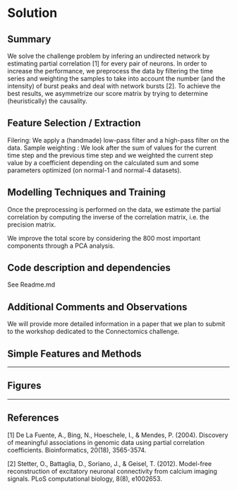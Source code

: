 Solution
========

Summary
-------

We solve the challenge problem by infering an undirected network by estimating partial correlation [1] for every pair of neurons. In order to increase the performance, we preprocess the data by filtering the time series and weighting the samples to take into account the number (and the intensity) of burst peaks and deal with network bursts [2].
To achieve the best results, we asymmetrize our score matrix by trying to determine (heuristically) the causality.


Feature Selection / Extraction
------------------------------

Filering: We apply a (handmade) low-pass filter and a high-pass filter on the data.
Sample weighting : We look after the sum of values for the current time step and the previous time step and we weighted the current step value by a coefficient depending on the calculated sum and some parameters optimized (on normal-1 and normal-4 datasets).  


Modelling Techniques and Training
---------------------------------

Once the preprocessing is performed on the data, we estimate the partial correlation by computing the inverse of the correlation matrix, i.e. the precision matrix.

We improve the total score by considering the 800 most important components through a PCA analysis.

Code description and dependencies
---------------------------------

See Readme.md


Additional Comments and Observations
------------------------------------

We will provide more detailed information in a paper that we plan to submit to the workshop dedicated to the Connectomics challenge.

Simple Features and Methods
---------------------------

----

Figures
-------

----

References
----------

[1] De La Fuente, A., Bing, N., Hoeschele, I., & Mendes, P. (2004). Discovery of meaningful associations in genomic data using partial correlation coefficients. Bioinformatics, 20(18), 3565-3574.

[2] Stetter, O., Battaglia, D., Soriano, J., & Geisel, T. (2012). Model-free reconstruction of excitatory neuronal connectivity from calcium imaging signals. PLoS computational biology, 8(8), e1002653.
